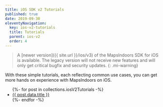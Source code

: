 ```yaml
---
title: iOS SDK v2 Tutorials
published: true
date: 2019-09-30
eleventyNavigation:
  key: ios-v2-tutorials
  title: Tutorials
  parent: ios-v2
  order: 4
---
```


> A [newer version]({{ site.url }}/ios/v3) of the MapsIndoors SDK for iOS is available. The legacy version will not receive new features and will only get critical bugfix and security updates.
{: .mi-warning}

With these simple tutorials, each reflecting common use cases, you can get more hands on experience with MapsIndoors on iOS.

<ul>
  {%- for post in collections.iosV2Tutorials -%}
    <li>
      <a href="{{ post.data.permalink }}">{{ post.data.title }}</a>
    </li>
  {%- endfor -%}
</ul>
